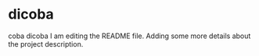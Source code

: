 # dicoba
coba dicoba
I am editing the README file. Adding some more details about the project description.
